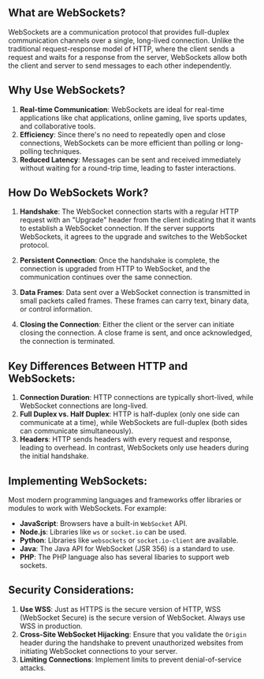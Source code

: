 ## What are WebSockets?

WebSockets are a communication protocol that provides full-duplex communication channels over a single, long-lived connection. Unlike the traditional request-response model of HTTP, where the client sends a request and waits for a response from the server, WebSockets allow both the client and server to send messages to each other independently.

## Why Use WebSockets?

1. **Real-time Communication**: WebSockets are ideal for real-time applications like chat applications, online gaming, live sports updates, and collaborative tools.
2. **Efficiency**: Since there's no need to repeatedly open and close connections, WebSockets can be more efficient than polling or long-polling techniques.
3. **Reduced Latency**: Messages can be sent and received immediately without waiting for a round-trip time, leading to faster interactions.

## How Do WebSockets Work?

1. **Handshake**: The WebSocket connection starts with a regular HTTP request with an "Upgrade" header from the client indicating that it wants to establish a WebSocket connection. If the server supports WebSockets, it agrees to the upgrade and switches to the WebSocket protocol.

2. **Persistent Connection**: Once the handshake is complete, the connection is upgraded from HTTP to WebSocket, and the communication continues over the same connection.

3. **Data Frames**: Data sent over a WebSocket connection is transmitted in small packets called frames. These frames can carry text, binary data, or control information.

4. **Closing the Connection**: Either the client or the server can initiate closing the connection. A close frame is sent, and once acknowledged, the connection is terminated.

## Key Differences Between HTTP and WebSockets:

1. **Connection Duration**: HTTP connections are typically short-lived, while WebSocket connections are long-lived.
2. **Full Duplex vs. Half Duplex**: HTTP is half-duplex (only one side can communicate at a time), while WebSockets are full-duplex (both sides can communicate simultaneously).
3. **Headers**: HTTP sends headers with every request and response, leading to overhead. In contrast, WebSockets only use headers during the initial handshake.

## Implementing WebSockets:

Most modern programming languages and frameworks offer libraries or modules to work with WebSockets. For example:

- **JavaScript**: Browsers have a built-in `WebSocket` API.
- **Node.js**: Libraries like `ws` or `socket.io` can be used.
- **Python**: Libraries like `websockets` or `socket.io-client` are available.
- **Java**: The Java API for WebSocket (JSR 356) is a standard to use.
- **PHP**: The PHP language also has several libaries to support web sockets.

## Security Considerations:

1. **Use WSS**: Just as HTTPS is the secure version of HTTP, WSS (WebSocket Secure) is the secure version of WebSocket. Always use WSS in production.
2. **Cross-Site WebSocket Hijacking**: Ensure that you validate the `Origin` header during the handshake to prevent unauthorized websites from initiating WebSocket connections to your server.
3. **Limiting Connections**: Implement limits to prevent denial-of-service attacks.
